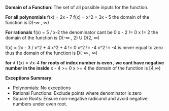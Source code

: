 
**Domain of a Function**: The set of all possible inputs for the function.

**For all polynomials** 
f(x) = 2x - 7
f(x) = x^2 + 3x - 5
the domain of the function is D(-∞ , ∞)


**For rationals**
f(x) = 5 / x-2 
the denominator cant be 0
x - 2 != 0
x != 2
the domain of the function is D(-∞ , 2) U D(2, ∞)

f(x) = 2x - 3 / x^2 + 4
x^2 + 4 != 0
x^2 != -4
x^2 != -4 is never equal to zero thus the domain of the function is  D(-∞ , ∞)

**for √**
f(x) = √x-4
**for roots of index number is even , we cant have  negative number in the inside**
x - 4 >= 0
x >= 4
the domain of the function is \[4,∞)

**Exceptions Summary**:

- Polynomials: No exceptions
- Rational Functions: Exclude points where denominator is zero
- Square Roots: Ensure non-negative radicand and avoid negative numbers under even root.